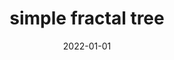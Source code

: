 ---
layout: layouts/sketch.njk
title: simple fractal tree
date: 2022-01-01
sketchFile: simple-fractal-tree.js
---